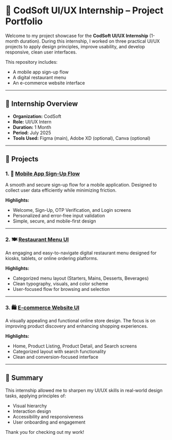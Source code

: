 # 🎨 CodSoft UI/UX Internship – Project Portfolio

Welcome to my project showcase for the **CodSoft UI/UX Internship** (1-month duration). During this internship, I worked on three practical UI/UX projects to apply design principles, improve usability, and develop responsive, clean user interfaces.

This repository includes:

- A mobile app sign-up flow
- A digital restaurant menu
- An e-commerce website interface

---

## 🧠 Internship Overview

- **Organization:** CodSoft
- **Role:** UI/UX Intern
- **Duration:** 1 Month
- **Period:** July 2025
- **Tools Used:** Figma (main), Adobe XD (optional), Canva (optional)

---

## 📁 Projects

### 1. 📱 [Mobile App Sign-Up Flow](./mobile-app-signup-flow/)

A smooth and secure sign-up flow for a mobile application. Designed to collect user data efficiently while minimizing friction.

**Highlights:**
- Welcome, Sign-Up, OTP Verification, and Login screens
- Personalized and error-free input validation
- Simple, secure, and mobile-first design

---

### 2. 🍽️ [Restaurant Menu UI](./restaurant-menu/)

An engaging and easy-to-navigate digital restaurant menu designed for kiosks, tablets, or online ordering platforms.

**Highlights:**
- Categorized menu layout (Starters, Mains, Desserts, Beverages)
- Clean typography, visuals, and color scheme
- User-focused flow for browsing and selection

---

### 3. 🛍️ [E-commerce Website UI](./ecommerce-website/)

A visually appealing and functional online store design. The focus is on improving product discovery and enhancing shopping experiences.

**Highlights:**
- Home, Product Listing, Product Detail, and Search screens
- Categorized layout with search functionality
- Clean and conversion-focused interface

---

## 📌 Summary

This internship allowed me to sharpen my UI/UX skills in real-world design tasks, applying principles of:

- Visual hierarchy
- Interaction design
- Accessibility and responsiveness
- User onboarding and engagement

Thank you for checking out my work!
